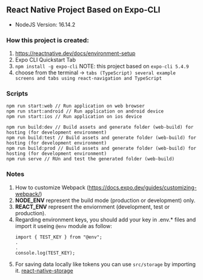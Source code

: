 ## React Native Project Based on Expo-CLI

- NodeJS Version: 16.14.2

### How this project is created:

1. https://reactnative.dev/docs/environment-setup
2. Expo CLI Quickstart Tab
3. `npm install -g expo-cli` NOTE: this project based on `expo-cli 5.4.9`
4. choose from the terminal -> `tabs (TypeScript) several example screens and tabs using react-navigation and TypeScript`

### Scripts

```
npm run start:web // Run application on web browser
npm run start:android // Run application on android device
npm run start:ios // Run application on ios device

npm run build:dev // Build assets and generate folder (web-build) for hosting (for development environment)
npm run build:test // Build assets and generate folder (web-build) for hosting (for development environment)
npm run build:prod // Build assets and generate folder (web-build) for hosting (for development environment)
npm run serve // RUn and test the generated folder (web-build)
```

### Notes

1. How to customize Webpack (https://docs.expo.dev/guides/customizing-webpack/)
2. **NODE_ENV** represent the build mode (production or development) only.
3. **REACT_ENV** represent the enviornment (development, test or production).
4. Regarding environment keys, you should add your key in .env.\* files and import it useing `@env` module as follow:
   ```
   import { TEST_KEY } from "@env";
   .
   .
   console.log(TEST_KEY);
   ```
5. For saving data locally like tokens you can use `src/storage` by importing it. [react-native-storage](https://github.com/sunnylqm/react-native-storage#react-native-storage----)
